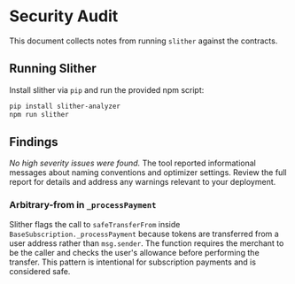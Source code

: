 # Security Audit

This document collects notes from running `slither` against the contracts.

## Running Slither

Install slither via `pip` and run the provided npm script:

```bash
pip install slither-analyzer
npm run slither
```

## Findings

_No high severity issues were found._ The tool reported informational messages
about naming conventions and optimizer settings. Review the full report for
details and address any warnings relevant to your deployment.

### Arbitrary-from in `_processPayment`

Slither flags the call to `safeTransferFrom` inside
`BaseSubscription._processPayment` because tokens are transferred from a user
address rather than `msg.sender`. The function requires the merchant to be the
caller and checks the user's allowance before performing the transfer. This
pattern is intentional for subscription payments and is considered safe.
